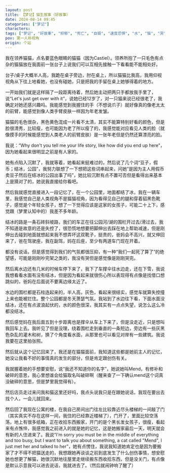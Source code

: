 ```yaml
---
layout: post
title: 【梦记】猫生故事（好故事）
date: 2024-08-14 09:45
categories: ["梦记"]
characters: 
tags: ["梦记", "好故事", "抑郁", "死亡", "自毁", "速度恐惧", "水", "猫", "哭"]
pov: 第一人称视角
origin: 个站
---
```


我在领养猫猫，点名要蓝色眼睛的猫猫（因为Castiel）。领养所抱了一只毛色有点杂的猫猫放在我面前一张台子上说我们可以互相先接触一下看看能不能相处好。

台子/桌子大概半人高，我跪在桌子旁边，肘在桌上，所以猫猫比我高，我用仰视视角从下往上地看她，也没有碰她，只是把我的手留在桌上她够得着的地方。

一开始我们就是这样隔了一段距离待着，然后她主动把两只手都放我手里了，说“Let's just get over with it”，说她已经12岁了，对一只猫来说已经很老了，我确定对她还感兴趣吗。我能感觉到我握住的手（不想说爪子）就好像真的像老太太的前臂，能感觉到像人类手臂皮肤一样因为年老发皱。

猫猫的毛色很杂，黑色黄色混成一片看不太清，其实不能算特别好看的颜色，但是脸很清秀，比较瘦，也可能因为老了所以瘦了的，我感觉能对应看见人类的脸（就像摸手的时候能感觉到人类老人的前臂皮肤）是一张年老但是仍然还算漂亮的脸。

我说：“Why don't you tell me your life story, like how did you end up here”，因为她看起来很明显之前是有人家的。

她有点陷入沉默了，我就等着，她看起来挺难过的，然后说了几个词“豆子，假币；结冰，公园”，我努力联想了一下想把这些词串起来，问她“是因为主人用假币卖豆子然后在结冰的公园出事了吗”，她比较沉默有点不置可否但是看得出来基本上是猜对了的，她说我直接给你看吧。

然后我就感觉直接进入一段记忆了，在一个公园里，地面都结了冰，我在一辆车里，我感觉自己是人类视角不是猫猫视角，因为看得见自己的腿和穿着貂黑色靴子，感觉是个年轻女孩子，想了一下觉得应该是这家的女孩子，可能二十上下，感觉跟（梦里认知中的）我差不多年龄。

结冰的路是一条石砖斜坡路，我们的车正在往公园河/湖的围栏开过去/滑过去，我不知道是故意的还是失控了，很恐慌地想要把脚伸出去踩在地上帮助减速，但是刚伸出去碰到地面就想起来我不想弄坏这双靴子，挺贵的，爸妈会不高兴，就又伸回来了，爸在驾驶座，我在副驾，妈在后座，至少有两道车门现在开着。

都没有说话，但是感觉得到我们的气氛都很压抑，有一种“我们一起死了算了”的绝望感，可能是刚刚吵完架之类的，我没有哭但是感觉像是刚刚哭完。

然后离水边还有几米的时候车停下来了，我下了车撑伞往水边走，还在下雪，我说我想看看水面有没有结冰，但是因为看起来就很伤心所以表现得有点像是找借口想跳似的，爸妈在后面说不要离边缘太近了。

水边的围栏都是石柱连起来的，半人高，灰色，看起来很结实，感觉车就算失控撞上来也能被拦住。整个公园都是冬天萧瑟气氛。我站到了水边往下看，下面水面没结冰，还在有点波浪起伏的，水的颜色很深，我其实有一点点失望，说怎么这么冷都没结冰。

然后感觉妈在我后面五到十步距离也是撑伞从车上下来了，但是没走近，只是想叫我回车上去。我听见了但是没理，绕着围栏走到垂直的一条短边，旁边有一些灰黑色杂乱的灌木和树，换了个角度看水面，从那里也可以看见对岸有一些建筑。我说我要在这里拍张照。

然后就从这个记忆回来了，我还是在猫猫面前，我知道这些都是她前主人的记忆，她没让我看不好的事情真的发生的部分，但是肯定跟创伤有关。

我就握着她的手想要安慰，说“我还不知道你的名字”，她说她叫Mend，有修补和破碎的意思，我心里想谁会给猫取名叫破碎啊（醒来查了一下确认mend这个词真没破碎的意思，但是梦里我觉得有）。

然后店员走过来问我和猫这里还好吗，我点头说我只是在跟她说话，我现在要出去找个人，一会儿就回来。

然后回了我现在公寓的楼，在我自己房间出门往左比较靠近尽头楼梯的一间敲了门（其实真实不存在这样一间，我住的已经靠近楼梯了），门开了，里面比较空荡荡，地上有很多纸箱，正在收拾东西搬家，开门的是个黑长发女孩子，很瘦，看起来有点憔悴，我感觉我之前进入的就是她的记忆，这是她搬家最后一天，明天就会有新的人住进来了。我说“I'm sorry you must be in the middle of everything and too busy, but I want to talk you about something, a cat called "Mend", I just met her and talked to her”，她有点愣住，我说我知道她肯定也是因为要搬家了才不得不把猫送走的，我想跟她再谈谈之前到底发生了什么创伤事情，想安慰她也想更了解猫，她很沉默地往屋里走继续搬东西收拾东西，但是没关门，有点像是默认示意我可以进去说话，我就进去了。（然后就闹钟响了醒了）
